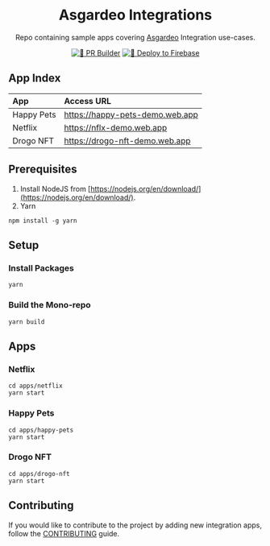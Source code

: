 <p align="center" style="padding-top: 20px">
  <h1 align="center">Asgardeo Integrations</h1>
  <p align="center">Repo containing sample apps covering <a href="https://wso2.com/asgardeo/">Asgardeo</a> Integration use-cases.</p>
</p>

<div align="center">

  <a href="">[![👷 PR Builder](https://github.com/brionmario/asgardeo-integrations/actions/workflows/pr-builder.yml/badge.svg)](https://github.com/brionmario/asgardeo-integrations/actions/workflows/pr-builder.yml)</a>
  <a href="">[![🚀 Deploy to Firebase](https://github.com/brionmario/asgardeo-integrations/actions/workflows/firebase-deploy.yml/badge.svg)](https://github.com/brionmario/asgardeo-integrations/actions/workflows/firebase-deploy.yml)</a>

</div>

## App Index

|  App          | Access URL    |
| :------------ |:------------- |
| Happy Pets    | https://happy-pets-demo.web.app |
| Netflix    | https://nflx-demo.web.app |
| Drogo NFT    | https://drogo-nft-demo.web.app |

## Prerequisites

1. Install NodeJS from [https://nodejs.org/en/download/](https://nodejs.org/en/download/).
2. Yarn

```shell
npm install -g yarn
```

## Setup

### Install Packages

```shell
yarn
```

### Build the Mono-repo

```shell
yarn build
```

## Apps

### Netflix

```shell
cd apps/netflix
yarn start
```

### Happy Pets

```shell
cd apps/happy-pets
yarn start
```

### Drogo NFT

```shell
cd apps/drogo-nft
yarn start
```

## Contributing

If you would like to contribute to the project by adding new integration apps, follow the [CONTRIBUTING](./CONTRIBUTING.md) guide.
